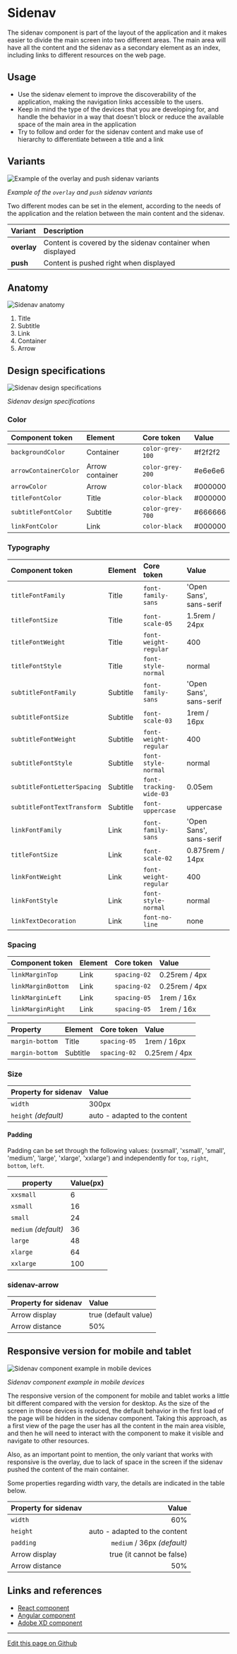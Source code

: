 # Sidenav

The sidenav component is part of the layout of the application and it makes easier to divide the main screen into two different areas. The main area will have all the content and the sidenav as a secondary element as an index, including links to different resources on the web page.


## Usage

- Use the sidenav element to improve the discoverability of the application, making the navigation links accessible to the users.
- Keep in mind the type of the devices that you are developing for, and handle the behavior in a way that doesn't block or reduce the available space of the main area in the application
- Try to follow and order for the sidenav content and make use of hierarchy to differentiate between a title and a link


## Variants

![Example of the overlay and push sidenav variants](images/sidenav_variants.png)

_Example of the `overlay` and `push` sidenav variants_

Two different modes can be set in the element, according to the needs of the application and the relation between the main content and the sidenav.

| Variant     | Description                                                   |
| :---------- | :------------------------------------------------------------ |
| **overlay** | Content is covered by the sidenav container when displayed    |
| **push**    | Content is pushed right when displayed                        |

## Anatomy

![Sidenav anatomy](images/sidenav_anatomy.png)

1. Title
2. Subtitle
3. Link
4. Container
5. Arrow
## Design specifications

![Sidenav design specifications](images/sidenav_specs.png)

_Sidenav design specifications_

### Color

| Component token        | Element          | Core token         | Value     |
| :--------------------- | :--------------- | :----------------- | :-------- |
| `backgroundColor`      | Container        | `color-grey-100`   | #f2f2f2   |
| `arrowContainerColor`  | Arrow container  | `color-grey-200`   | #e6e6e6   |
| `arrowColor`           | Arrow            | `color-black`      | #000000   |
| `titleFontColor`       | Title            | `color-black`      | #000000   |
| `subtitleFontColor`    | Subtitle         | `color-grey-700`   | #666666   |
| `linkFontColor`        | Link             | `color-black`      | #000000   |

### Typography

| Component token                | Element          | Core token              | Value                     |
| :----------------------------- | :--------------- | :---------------------- | :------------------------ |
| `titleFontFamily`              | Title            | `font-family-sans`      | 'Open Sans', sans-serif   |
| `titleFontSize`                | Title            | `font-scale-05`         | 1.5rem / 24px             |
| `titleFontWeight`              | Title            | `font-weight-regular`   | 400                       |
| `titleFontStyle`               | Title            | `font-style-normal`     | normal                    |
| `subtitleFontFamily`           | Subtitle         | `font-family-sans`      | 'Open Sans', sans-serif   |
| `subtitleFontSize`             | Subtitle         | `font-scale-03`         | 1rem / 16px               |
| `subtitleFontWeight`           | Subtitle         | `font-weight-regular`   | 400                       |
| `subtitleFontStyle`            | Subtitle         | `font-style-normal`     | normal                    |
| `subtitleFontLetterSpacing`    | Subtitle         | `font-tracking-wide-03` | 0.05em                    |
| `subtitleFontTextTransform`    | Subtitle         | `font-uppercase`        | uppercase                 |
| `linkFontFamily`               | Link             | `font-family-sans`      | 'Open Sans', sans-serif   |
| `titleFontSize`                | Link             | `font-scale-02`         | 0.875rem / 14px           |
| `linkFontWeight`               | Link             | `font-weight-regular`   | 400                       |
| `linkFontStyle`                | Link             | `font-style-normal`     | normal                    |
| `linkTextDecoration`           | Link             | `font-no-line`          | none                      |


### Spacing

| Component token                | Element          | Core token              | Value          |
| :----------------------------- | :--------------- | :---------------------- | :------------- |
| `linkMarginTop`                | Link             | `spacing-02`            | 0.25rem / 4px  |
| `linkMarginBottom`             | Link             | `spacing-02`            | 0.25rem / 4px  |
| `linkMarginLeft`               | Link             | `spacing-05`            | 1rem / 16x     |
| `linkMarginRight`              | Link             | `spacing-05`            | 1rem / 16x     |

| Property                | Element          | Core token              | Value          |
| :---------------------- | :--------------- | :---------------------- | :------------- |
| `margin-bottom`         | Title            | `spacing-05`            | 1rem / 16px    |
| `margin-bottom`         | Subtitle         | `spacing-02`            | 0.25rem / 4px  |

 ### Size

| Property for sidenav |                           Value |
| -------------------- | :------------------------------ |
| `width`                |                         300px |
| `height` _(default)_     | auto - adapted to the content |

#### Padding

Padding can be set through the following values: (xxsmall', 'xsmall', 'small', 'medium', 'large', 'xlarge', 'xxlarge') and independently for `top`, `right`, `bottom`, `left`.

| property             | Value(px) |
| -------------------- | :------   |
| `xxsmall`            | 6         |
| `xsmall`             | 16        |
| `small`              | 24        |
| `medium` _(default)_   | 36        |
| `large`              | 48        |
| `xlarge`             | 64        |
| `xxlarge`            | 100       |


### sidenav-arrow

| Property for sidenav |                           Value |
| -------------------- | :------------------------------ |
| Arrow display        |          true (default value) |
| Arrow distance       |                           50% |



## Responsive version for mobile and tablet

![Sidenav component example in mobile devices](images/sidenav_responsive.png)

_Sidenav component example in mobile devices_

The responsive version of the component for mobile and tablet works a little bit different compared with the version for desktop. As the size of the screen in those devices is reduced, the default behavior in the first load of the page will be hidden in the sidenav component.
Taking this approach, as a first view of the page the user has all the content in the main area visible, and then he will need to interact with the component to make it visible and navigate to other resources.

Also, as an important point to mention, the only variant that works with responsive is the overlay, due to lack of space in the screen if the sidenav pushed the content of the main container.

Some properties regarding width vary, the details are indicated in the table below.

| Property for sidenav |                           Value |
| -------------------- | ------------------------------: |
| `width`                |                           60% |
| `height`     | auto - adapted to the content |
| `padding`              |                    `medium` / 36px _(default)_ |
| Arrow display        |     true (it cannot be false) |
| Arrow distance       |                           50% |


## Links and references

* [React component](https://developer.dxc.com/tools/react/next/#/components/sidenav)
* [Angular component](https://developer.dxc.com/tools/angular/next/#/components/sidenav)
* [Adobe XD component](https://xd.adobe.com/view/498590ff-e553-4c88-b2c9-73972b53d95a-1cd6/)

____________________________________________________________

[Edit this page on Github](https://github.com/dxc-technology/halstack-style-guide/blob/master/guidelines/components/sidenav/README.md)
